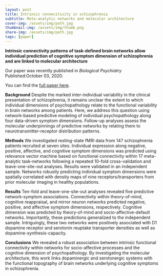 ```yaml
---
layout: post
title: Intrinsic connecitivity in schizophrenia
subtitle: Meta-analytic networks and molecular architecture
cover-img: /assets/img/path.jpg
thumbnail-img: /assets/img/thumb.png
share-img: /assets/img/path.jpg
tags: [paper]
---
```


**Intrinsic connectivity patterns of task-defined brain networks allow individual prediction of cognitive symptom dimension of schizophrenia and are linked to molecular architecture**

Our paper was recently published in *Biological Psychiatry* Published:October 03, 2020. 

You can find the [full paper here](https://doi.org/10.1016/j.biopsych.2020.09.024).

**Background** 
Despite the marked inter-individual variability in the clinical presentation of schizophrenia, it remains unclear the extent to which individual dimensions of psychopathology relate to the functional variability in brain networks among patients. Here, we address this question using network-based predictive modeling of individual psychopathology along four data-driven symptom dimensions. Follow-up analyses assess the molecular underpinnings of predictive networks by relating them to neurotransmitter-receptor distribution patterns.

**Methods** 
We investigated resting-state fMRI data from 147 schizophrenia patients recruited at seven sites. Individual expression along negative, positive, affective, and cognitive symptom dimensions was predicted using relevance vector machine based on functional connectivity within 17 meta-analytic task-networks following a repeated 10-fold cross-validation and leave-one-site-out analyses. Results were validated in an independent sample. Networks robustly predicting individual symptom dimensions were spatially correlated with density maps of nine receptors/transporters from prior molecular imaging in healthy populations.

**Results** 
Ten-fold and leave-one-site-out analyses revealed five predictive network-symptom associations. Connectivity within theory-of-mind, cognitive reappraisal, and mirror neuron networks predicted negative, positive, and affective symptom dimensions, respectively. Cognitive dimension was predicted by theory-of-mind and socio-affective-default networks. Importantly, these predictions generalized to the independent sample. Intriguingly, these two networks were positively associated with D1 dopamine receptor and serotonin reuptake transporter densities as well as dopamine-synthesis-capacity.

**Conclusions** 
We revealed a robust association between intrinsic functional connectivity within networks for socio-affective processes and the cognitive dimension of psychopathology. By investigating the molecular architecture, this work links dopaminergic and serotonergic systems with the functional topography of brain networks underlying cognitive symptoms in schizophrenia.
